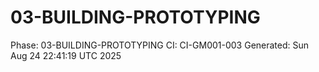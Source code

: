 # 03-BUILDING-PROTOTYPING
Phase: 03-BUILDING-PROTOTYPING
CI: CI-GM001-003
Generated: Sun Aug 24 22:41:19 UTC 2025
